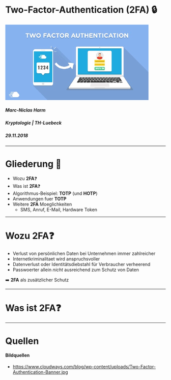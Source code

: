 <!-- $theme: gaia -->

# Two-Factor-Authentication (2FA) :lock:

![](images/Two-Factor-Authentication-Banner.jpg)

##### Marc-Niclas Harm
##### Kryptologie | TH-Luebeck
##### 29.11.2018

---

# Gliederung :pushpin:

- Wozu **2FA**:question:
- Was ist **2FA**:question:
- Algorithmus-Beispiel: **TOTP** (und **HOTP**)
- Anwendungen fuer **TOTP**
- Weitere **2FA** Moeglichkeiten
  - SMS, Anruf, E-Mail, Hardware Token

---

# Wozu **2FA**:question:

- Verlust von persönlichen Daten bei Unternehmen immer zahlreicher
- Internetkriminalitaet wird anspruchsvoller
- Datenverlust oder Identitätsdiebstahl für Verbraucher verheerend
- Passwoerter allein *nicht* ausreichend zum Schutz von Daten

:arrow_right: **2FA** als zusätzlicher Schutz

---

# Was ist 2FA:question:



---

# Quellen
#### Bildquellen
- https://www.cloudways.com/blog/wp-content/uploads/Two-Factor-Authentication-Banner.jpg